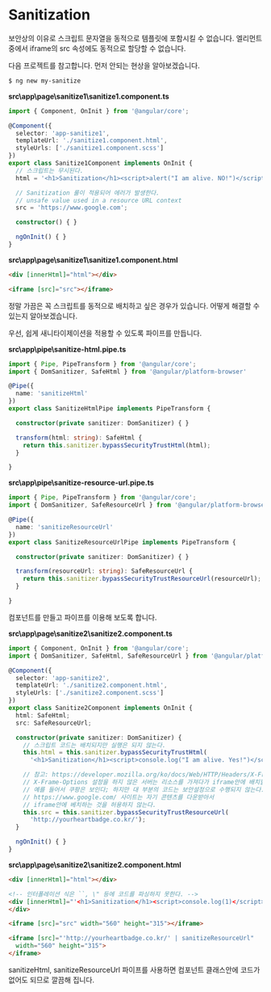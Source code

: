 # Sanitization

보안상의 이유로 스크립트 문자열을 동적으로 템플릿에 포함시킬 수 없습니다. 엘리먼트 중에서 iframe의 src 속성에도 동적으로 할당할 수 없습니다.

다음 프로젝트를 참고합니다. 먼저 안되는 현상을 알아보겠습니다.

```bash
$ ng new my-sanitize
```

**src\app\page\sanitize1\sanitize1.component.ts**

```ts
import { Component, OnInit } from '@angular/core';

@Component({
  selector: 'app-sanitize1',
  templateUrl: './sanitize1.component.html',
  styleUrls: ['./sanitize1.component.scss']
})
export class Sanitize1Component implements OnInit {
  // 스크립트는 무시된다.
  html = '<h1>Sanitization</h1><script>alert("I am alive. NO!")</script>';

  // Sanitization 룰이 적용되어 에러가 발생한다.
  // unsafe value used in a resource URL context
  src = 'https://www.google.com';

  constructor() { }

  ngOnInit() { }
}
```

**src\app\page\sanitize1\sanitize1.component.html**

```html
<div [innerHtml]="html"></div>

<iframe [src]="src"></iframe>
```

정말 가끔은 꼭 스크립트를 동적으로 배치하고 싶은 경우가 있습니다. 어떻게 해결할 수 있는지 알아보겠습니다.

우선, 쉽게 새니타이제이션을 적용할 수 있도록 파이프를 만듭니다.

**src\app\pipe\sanitize-html.pipe.ts**

```ts
import { Pipe, PipeTransform } from '@angular/core';
import { DomSanitizer, SafeHtml } from '@angular/platform-browser'

@Pipe({
  name: 'sanitizeHtml'
})
export class SanitizeHtmlPipe implements PipeTransform {

  constructor(private sanitizer: DomSanitizer) { }

  transform(html: string): SafeHtml {
    return this.sanitizer.bypassSecurityTrustHtml(html);
  }

}
```

**src\app\pipe\sanitize-resource-url.pipe.ts**

```ts
import { Pipe, PipeTransform } from '@angular/core';
import { DomSanitizer, SafeResourceUrl } from '@angular/platform-browser'

@Pipe({
  name: 'sanitizeResourceUrl'
})
export class SanitizeResourceUrlPipe implements PipeTransform {

  constructor(private sanitizer: DomSanitizer) { }

  transform(resourceUrl: string): SafeResourceUrl {
    return this.sanitizer.bypassSecurityTrustResourceUrl(resourceUrl);
  }

}
```

컴포넌트를 만들고 파이프를 이용해 보도록 합니다.

**src\app\page\sanitize2\sanitize2.component.ts**

```ts
import { Component, OnInit } from '@angular/core';
import { DomSanitizer, SafeHtml, SafeResourceUrl } from '@angular/platform-browser'

@Component({
  selector: 'app-sanitize2',
  templateUrl: './sanitize2.component.html',
  styleUrls: ['./sanitize2.component.scss']
})
export class Sanitize2Component implements OnInit {
  html: SafeHtml;
  src: SafeResourceUrl;

  constructor(private sanitizer: DomSanitizer) {
    // 스크립트 코드는 배치되지만 실행은 되지 않는다.
    this.html = this.sanitizer.bypassSecurityTrustHtml(
      '<h1>Sanitization</h1><script>console.log("I am alive. Yes!")</script>');

    // 참고: https://developer.mozilla.org/ko/docs/Web/HTTP/Headers/X-Frame-Options
    // X-Frame-Options 설정을 하지 않은 서버는 리소스를 가져다가 iframe안에 배치할 수 있다.
    // 예를 들어서 쿠팡은 보인다; 하지만 대 부분의 코드는 보안설정으로 수행되지 않는다.
    // https://www.google.com/ 사이트는 자기 콘텐츠를 다운받아서
    // iframe안에 베치하는 것을 허용하지 않는다.
    this.src = this.sanitizer.bypassSecurityTrustResourceUrl(
      'http://yourheartbadge.co.kr/');
  }

  ngOnInit() { }
}
```

**src\app\page\sanitize2\sanitize2.component.html**

```html
<div [innerHtml]="html"></div>

<!-- 인터폴레이션 식은 ``, \" 등에 코드를 파싱하지 못한다. -->
<div [innerHtml]="'<h1>Sanitization</h1><script>console.log(1)</script>' | sanitizeHtml">
</div>

<iframe [src]="src" width="560" height="315"></iframe>

<iframe [src]="'http://yourheartbadge.co.kr/' | sanitizeResourceUrl" 
  width="560" height="315">
</iframe>
```

sanitizeHtml, sanitizeResourceUrl 파이프를 사용하면 컴포넌트 클래스안에 코드가 없어도 되므로 깔끔해 집니다.
